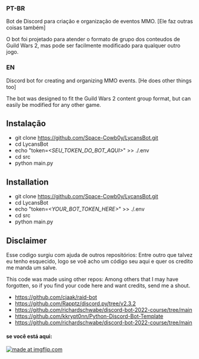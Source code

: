 ### PT-BR

Bot de Discord para criação e organização de eventos MMO. [Ele faz outras coisas também]

O bot foi projetado para atender o formato de grupo dos conteudos de Guild Wars 2, mas pode ser facilmente modificado para qualquer outro jogo.

### EN
Discord bot for creating and organizing MMO events. [He does other things too]

The bot was designed to fit the Guild Wars 2 content group format, but can easily be modified for any other game.

## Instalação

- git clone https://github.com/Space-Cowb0y/LycansBot.git
- cd LycansBot
- echo "token=*<SEU_TOKEN_DO_BOT_AQUI>*" >> ./.env
- cd src
- python main.py

## Installation

- git clone https://github.com/Space-Cowb0y/LycansBot.git
- cd LycansBot
- echo "token=*<YOUR_BOT_TOKEN_HERE>*" >> ./.env
- cd src
- python main.py

## Disclaimer

Esse codigo surgiu com ajuda de outros repositórios:
Entre outro que talvez eu tenho esquecido, logo se voê acho um código seu aqui e quer os credito me manda um salve.

This code was made using other repos:
Among others that I may have forgotten, so if you find your code here and want credits, send me a shout.

- https://github.com/cjaak/raid-bot
- https://github.com/Rapptz/discord.py/tree/v2.3.2
- https://github.com/richardschwabe/discord-bot-2022-course/tree/main
- https://github.com/kkrypt0nn/Python-Discord-Bot-Template
- https://github.com/richardschwabe/discord-bot-2022-course/tree/main




#### se você está aqui:
<a href="https://imgflip.com/i/7zlg5i"><img src="https://i.imgflip.com/7zlg5i.jpg" title="made at imgflip.com"/></a><div>
